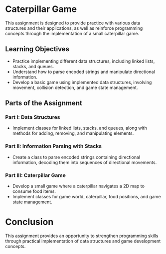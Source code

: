 # Caterpillar Game
This assignment is designed to provide practice with various data structures and their applications, as well as reinforce programming concepts through the implementation of a small caterpillar game.

## Learning Objectives
* Practice implementing different data structures, including linked lists, stacks, and queues.
* Understand how to parse encoded strings and manipulate directional information.
* Develop a basic game using implemented data structures, involving movement, collision detection, and game state management.

## Parts of the Assignment

### Part I: Data Structures
* Implement classes for linked lists, stacks, and queues, along with methods for adding, removing, and manipulating elements.

### Part II: Information Parsing with Stacks
* Create a class to parse encoded strings containing directional information, decoding them into sequences of directional movements.

### Part III: Caterpillar Game
* Develop a small game where a caterpillar navigates a 2D map to consume food items.
* Implement classes for game world, caterpillar, food positions, and game state management.

# Conclusion
This assignment provides an opportunity to strengthen programming skills through practical implementation of data structures and game development concepts.
